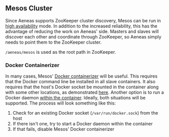 ## Mesos Cluster

Since Aeneas supports ZooKeeper cluster discovery, Mesos can be run in
[high availability](http://mesos.apache.org/documentation/latest/high-availability/)
mode. In addition to the increased reliability, this has the advantage
of reducing the work on Aeneas' side. Masters and slaves will discover
each other and coordinate through ZooKeeper, so Aeneas simply needs to
point them to the ZooKeeper cluster.

`/aeneas/mesos` is used as the root path in ZooKeeper.

### Docker Containerizer

In many cases, Mesos'
[Docker containerizer](http://mesos.apache.org/documentation/latest/docker-containerizer/)
will be useful. This requires that the Docker command line be
installed in all slave containers. It also requires that the host's
Docker socket be mounted in the container along with some other
locations, as demonstrated
[here](https://github.com/redjack/docker-mesos/tree/master/mesos-slave/0.21.0). Another
option is to run a Docker daemon
[within the container](http://blog.docker.com/2013/09/docker-can-now-run-within-docker/). Ideally,
both situations will be supported. The process will look something like this:

1. Check for an existing Docker socket (`/var/run/docker.sock`) from the host
2. If there isn't one, try to start a Docker daemon within the container
3. If that fails, disable Mesos' Docker containerizer
